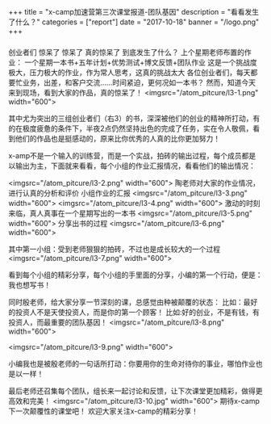 +++
title = "x-camp加速营第三次课堂报道-团队基因"
description = "看看发生了什么？"
categories = ["report"]
date = "2017-10-18"
banner = "/logo.png"
+++


###
创业者们
惊呆了
惊呆了
真的惊呆了
到底发生了什么？
上个星期老师布置的作业：
一个星期一本书+五年计划+优势测试+博文反馈+团队作业
这是一个挑战度极大，压力极大的作业，作为常人思考，这真的挑战太大
各位创业者们，每天都要忙业务，出差，和客户交流......时间紧迫，更何况如一本书？
然而，知道今天来到现场，看到大家的作品，真的惊呆了！
<imgsrc="/atom_pitcure/l3-1.png" width="600">

其中尤为突出的三组创业者们（右3）的书，深深被他们的创业的精神所打动，有的在极度疲惫的条件下，半夜2点仍然坚持出色的完成了任务，实在令人敬佩，看到他们的作品也是挺感动的，原来比你优秀的人真的比你更加努力！

x-amp不是一个输入的训练营，而是一个实战，拍砖的输出过程，每个成员都是以输出为主，下面就来看看，每个小组的作业汇报情况，看看他们的输出情况：

<imgsrc="/atom_pitcure/l3-2.png" width="600">
陶老师对大家的作业情况，进行认真的分析和评价
小组作业的汇报
<imgsrc="/atom_pitcure/l3-3.png" width="600">
<imgsrc="/atom_pitcure/l3-4.png" width="600">
激动的时刻来临，真人真事在一个星期写出的一本书
<imgsrc="/atom_pitcure/l3-5.png" width="600">
分享出书的过程
<imgsrc="/atom_pitcure/l3-6.png" width="600">

其中第一小组：受到老师狠狠的拍砖，不过也是成长较大的一个过程
<imgsrc="/atom_pitcure/l3-7.png" width="600">

看到每个小组的精彩分享，每个小组的手里面的分享，小编的第一个行动，便是：我也想写书！

同时殷老师，给大家分享一节深刻的课，总感觉由种被颠覆的状态：
比如：最好的投资人不是天使投资人，而是你的第一个顾客！
比如:好的创业，不是有钱，有投资人，而最重要的团队基因！
<imgsrc="/atom_pitcure/l3-8.png" width="600">

<imgsrc="/atom_pitcure/l3-9.png" width="600">

小编我也是被殷老师的一句话所打动：你要用你的生命对待你的事业，哪怕作业也是以一样！

最后老师还召集每个团队，组长来一起讨论和反馈，让下次课堂更加精彩，做得更高效和完美！
<imgsrc="/atom_pitcure/l3-10.jpg" width="600">
期待x-camp下一次颠覆性的课堂吧！
欢迎大家关注x-camp的精彩分享！
